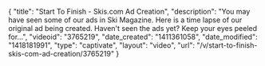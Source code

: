 {
    "title": "Start To Finish - Skis.com Ad Creation",
    "description": "You may have seen some of our ads in Ski Magazine. Here is a time lapse of our original ad being created. Haven't seen the ads yet? Keep your eyes peeled for...",
    "videoid": "3765219",
    "date_created": "1411361058",
    "date_modified": "1418181991",
    "type": "captivate",
    "layout": "video",
    "url": "\/v\/start-to-finish-skis-com-ad-creation\/3765219"
}